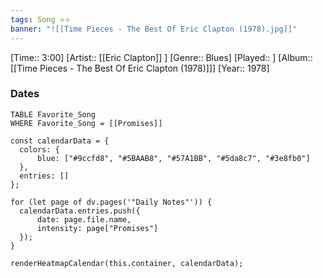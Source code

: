 ```yaml
---
tags: Song ⭐⭐ 
banner: "![[Time Pieces - The Best Of Eric Clapton (1978).jpg]]"
---
```

[Time:: 3:00]
[Artist:: [[Eric Clapton]] ]
[Genre:: Blues]
[Played:: ]
[Album:: [[Time Pieces - The Best Of Eric Clapton (1978)]]]
[Year:: 1978]
### Dates
````dataview
TABLE Favorite_Song
WHERE Favorite_Song = [[Promises]]
````
  ```dataviewjs
const calendarData = { 
	colors: { 
		blue: ["#9ccfd8", "#5BAAB8", "#57A1BB", "#5da8c7", "#3e8fb0"] 
	}, 
	entries: [] 
}; 

for (let page of dv.pages('"Daily Notes"')) { 
	calendarData.entries.push({ 
		date: page.file.name, 
		intensity: page["Promises"]
	}); 
} 

renderHeatmapCalendar(this.container, calendarData);
```

